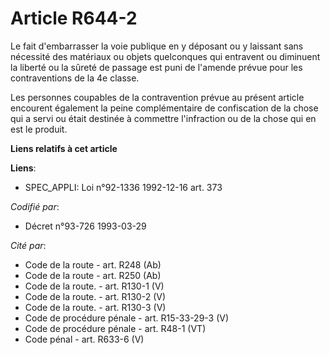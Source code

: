 # Article R644-2

Le fait d'embarrasser la voie publique en y déposant ou y laissant sans nécessité des matériaux ou objets quelconques qui
entravent ou diminuent la liberté ou la sûreté de passage est puni de l'amende prévue pour les contraventions de la 4e
classe.

Les personnes coupables de la contravention prévue au présent article encourent également la peine complémentaire de
confiscation de la chose qui a servi ou était destinée à commettre l'infraction ou de la chose qui en est le produit.

**Liens relatifs à cet article**

**Liens**:

  - SPEC_APPLI: Loi n°92-1336 1992-12-16 art. 373

_Codifié par_:

  - Décret n°93-726 1993-03-29

_Cité par_:

  - Code de la route - art. R248 (Ab)
  - Code de la route - art. R250 (Ab)
  - Code de la route. - art. R130-1 (V)
  - Code de la route. - art. R130-2 (V)
  - Code de la route. - art. R130-3 (V)
  - Code de procédure pénale - art. R15-33-29-3 (V)
  - Code de procédure pénale - art. R48-1 (VT)
  - Code pénal - art. R633-6 (V)
